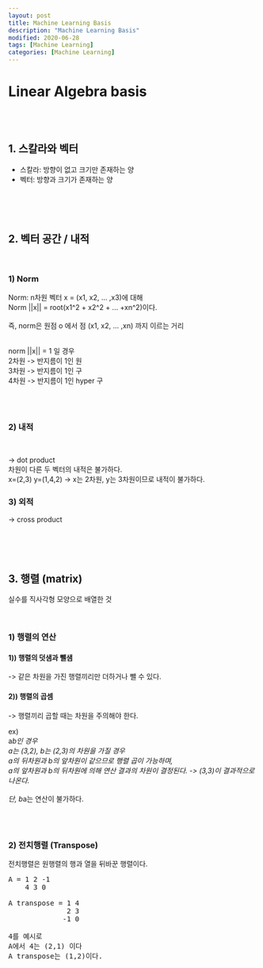 ```yaml
---
layout: post
title: Machine Learning Basis
description: "Machine Learning Basis"
modified: 2020-06-28
tags: [Machine Learning]
categories: [Machine Learning]
---
```


# Linear Algebra basis

<br>
<br>

## 1. 스칼라와 벡터
- 스칼라: 방향이 없고 크기만 존재하는 양
- 벡터: 방향과 크기가 존재하는 양

<br>
<br>
<br>

## 2. 벡터 공간 / 내적
<br>

### 1) Norm

Norm: n차원 벡터 x = (x1, x2, ... ,x3)에 대해<br>
Norm ||x|| = root(x1^2 + x2^2 + ... +xn^2)이다.<br>
<br>
즉, norm은 원점 o 에서 점 (x1, x2, ... ,xn) 까지 이르는 거리<br>
<br>

norm ||x|| = 1 일 경우<br>
2차원 -> 반지름이 1인 원<br>
3차원 -> 반지름이 1인 구<br>
4차원 -> 반지름이 1인 hyper 구<br>

<br>
<br>

### 2) 내적
<br>

-> dot product<br>
차원이 다른 두 벡터의 내적은 불가하다.<br>
x=(2,3) y=(1,4,2) -> x는 2차원, y는 3차원이므로 내적이 불가하다.<br>

### 3) 외적

-> cross product

<br>
<br>
<br>


## 3. 행렬 (matrix)
실수를 직사각형 모양으로 배열한 것

<br>

### 1) 행렬의 연산

#### 1)) 행렬의 덧샘과 뺄샘
-> 같은 차원을 가진 행렬끼리만 더하거나 뺄 수 있다.
<br>

#### 2)) 행렬의 곱셈
-> 행렬끼리 곱할 때는 차원을 주의해야 한다.
<br>

ex)<br>
a*b인 경우<br>
a는 (3,2), b는 (2,3)의 차원을 가질 경우<br>
a의 뒤차원과 b의 앞차원이 같으므로 행렬 곱이 가능하며,<br>
a의 앞차원과 b의 뒤차원에 의해 연산 결과의 차원이 결정된다. -> (3,3)이 결과적으로 나온다. <br>
<br>
단, b*a는 연산이 불가하다.<br>

<br>
<br>

### 2) 전치행렬 (Transpose)
전치행렬은 원행렬의 행과 열을 뒤바꾼 행렬이다.

<pre>
A = 1 2 -1
    4 3 0

A transpose = 1 4
              2 3
             -1 0

4를 예시로 
A에서 4는 (2,1) 이다
A transpose는 (1,2)이다.
</pre>













































































































